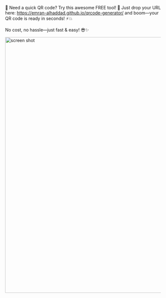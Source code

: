 🚀 Need a quick QR code? Try this awesome FREE tool! 🎉 Just drop your URL here: https://emran-alhaddad.github.io/qrcode-generator/ and boom—your QR code is ready in seconds! ⚡💥 


No cost, no hassle—just fast & easy! 😎✨


<img width="828" alt="screen shot" src="https://github.com/user-attachments/assets/8355c419-8b74-44bd-a2ee-dcd3bd20dc65">
